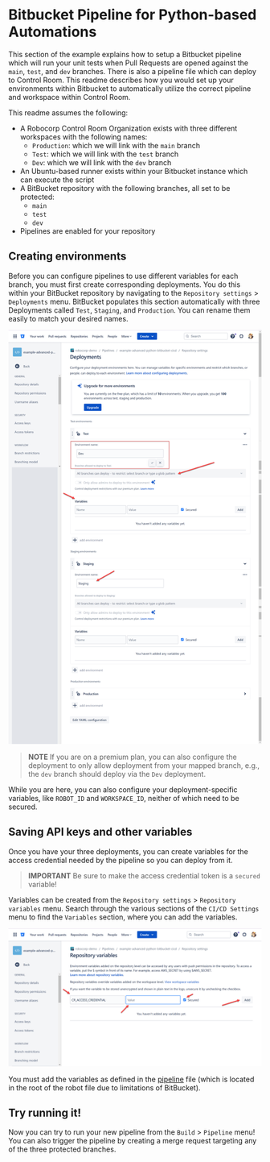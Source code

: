 # Bitbucket Pipeline for Python-based Automations

This section of the example explains how to setup a Bitbucket pipeline which will run your unit tests when Pull Requests are opened against the `main`, `test`, and `dev` branches. There is also a pipeline file which can deploy to Control Room. This readme describes how you would set up your environments within Bitbucket to automatically utilize the correct pipeline and workspace within Control Room.

This readme assumes the following:

* A Robocorp Control Room Organization exists with three different workspaces with the following names:
    * `Production`: which we will link with the `main` branch
    * `Test`: which we will link with the `test` branch
    * `Dev`: which we will link with the `dev` branch
* An Ubuntu-based runner exists within your Bitbucket instance which can execute the script
* A BitBucket repository with the following branches, all set to be protected:
    * `main`
    * `test`
    * `dev`
* Pipelines are enabled for your repository

## Creating environments

Before you can configure pipelines to use different variables for each branch, you must first create corresponding deployments. You do this within your BitBucket repository by navigating to the `Repository settings` > `Deployments` menu. BitBucket populates this section automatically with three Deployments called `Test`, `Staging`, and `Production`. You can rename them easily to match your desired names.

![Renaming BitBucket Deployments](./img/bitbucket_deployment_configuration.png)

> **NOTE** If you are on a premium plan, you can also configure the deployment to only allow deployment from your mapped branch, e.g., the `dev` branch should deploy via the `Dev` deployment.

While you are here, you can also configure your deployment-specific variables, like `ROBOT_ID` and `WORKSPACE_ID`, neither of which need to be secured.

## Saving API keys and other variables

Once you have your three deployments, you can create variables for the access credential needed by the pipeline so you can deploy from it.

> **IMPORTANT** Be sure to make the access credential token is a `secured` variable!

Variables can be created from the `Repository settings` > `Repository variables` menu. Search through the various sections of the `CI/CD Settings` menu to find the `Variables` section, where you can add the variables.

![Creating variables](./img/bitbucket_creating_variable.png)

You must add the variables as defined in the [pipeline](../../bitbucket-pipelines.yml) file (which is located in the root of the robot file due to limitations of BitBucket).

## Try running it!

Now you can try to run your new pipeline from the `Build` > `Pipeline` menu! You can also trigger the pipeline by creating a merge request targeting any of the three protected branches.
